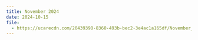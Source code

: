 ```yaml
---
title: November 2024
date: 2024-10-15
file:
  - https://ucarecdn.com/20439398-8360-493b-bec2-3e4ac1a165df/November_2024_Monthly_Newsletter.pdf
---
```


